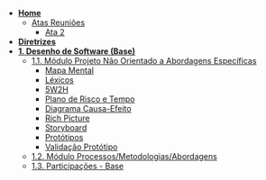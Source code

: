 <!-- markdownlint-disable-next-line first-line-heading -->

- [**Home**](README.md)
  - [Atas Reuniões]()
    - [Ata 2](atas/ata2.md)
- [**Diretrizes**](Diretrizes/Diretrizes.md)
- [**1. Desenho de Software (Base)**](Base/1.Base.md)
  - [1.1. Módulo Projeto Não Orientado a Abordagens Específicas](Base/1.1.AbordagemNaoEspecifica.md)
    - [Mapa Mental](Base/MapaMental.md)
    - [Léxicos](Base/lexicos.md)
    - [5W2H](Base/5W2H.md)
    - [Plano de Risco e Tempo](Base/plano-risco-tempo.md)
    - [Diagrama Causa-Efeito](Base/causa-efeito.md)
    - [Rich Picture](Base/RichPicture.md)
    - [Storyboard](Base/storyboard.md)
    - [Protótipos](Base/Prototipos.md)
    - [Validação Protótipo](Base/validacao-prototipo.md)
  - [1.2. Módulo Processos/Metodologias/Abordagens](Base/1.2.ProcessosMetodologiasAbordagens.md)
  - [1.3. Participações - Base](Base/1.3.ParticipacoesBase.md)
<!-- 
- [**2. Desenho de Software (Modelagem)**](Modelagem/2.Modelagem.md)

  - [2.1. Módulo Projeto Orientado a Abordagens Tradicionais](Modelagem/2.1.ModelagemTradicional.md)
    - [2.1.1. Notação UML – Diagramas Estáticos](Modelagem/2.1.1.UMLEstaticos.md)
    - [2.1.2. Notação UML – Diagramas Dinâmicos](Modelagem/2.1.2.UMLDinamicos.md)
  - [2.2. Participações - Modelagem](Modelagem/2.2.ParticipacoesModelagem.md)

- [**3. Desenho de Software (Padrões de Projeto)**](PadroesDeProjeto/3.PadroesDeProjeto.md)

  - [Avaliado via Prova]

- [**4. Desenho de Software (Arquitetura & Reutilização de Software)**](ArquiteturaReutilizacao/4.ArquiteturaReutilizacao.md)
  - [4.1. Módulo Estilos e Padrões Arquiteturais](ArquiteturaReutilizacao/4.1.PadroesArquiteturais.md)
  - [4.2. Módulo Reutilização de Software](ArquiteturaReutilizacao/4.2.ReutilizacaoDeSoftware.md)
  - [4.3. Participações - Arquitetura & Reutilização de Software](ArquiteturaReutilizacao/4.3.ParticipacoesArqReutilizacao.md) -->
